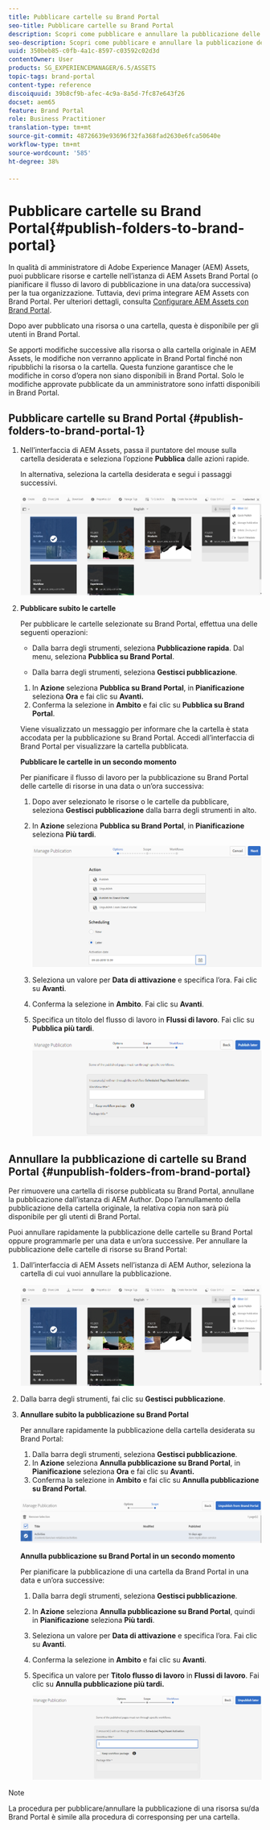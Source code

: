 ```yaml
---
title: Pubblicare cartelle su Brand Portal
seo-title: Pubblicare cartelle su Brand Portal
description: Scopri come pubblicare e annullare la pubblicazione delle cartelle su Brand Portal.
seo-description: Scopri come pubblicare e annullare la pubblicazione delle cartelle su Brand Portal.
uuid: 350beb85-c0fb-4a1c-8597-c03592c02d3d
contentOwner: User
products: SG_EXPERIENCEMANAGER/6.5/ASSETS
topic-tags: brand-portal
content-type: reference
discoiquuid: 39b8cf9b-afec-4c9a-8a5d-7fc87e643f26
docset: aem65
feature: Brand Portal
role: Business Practitioner
translation-type: tm+mt
source-git-commit: 48726639e93696f32fa368fad2630e6fca50640e
workflow-type: tm+mt
source-wordcount: '585'
ht-degree: 38%

---
```



# Pubblicare cartelle su Brand Portal{#publish-folders-to-brand-portal}

In qualità di amministratore di Adobe Experience Manager (AEM) Assets, puoi pubblicare risorse e cartelle nell’istanza di AEM Assets Brand Portal (o pianificare il flusso di lavoro di pubblicazione in una data/ora successiva) per la tua organizzazione. Tuttavia, devi prima integrare AEM Assets con Brand Portal. Per ulteriori dettagli, consulta [Configurare AEM Assets con Brand Portal](/help/assets/configure-aem-assets-with-brand-portal.md).

Dopo aver pubblicato una risorsa o una cartella, questa è disponibile per gli utenti in Brand Portal.

Se apporti modifiche successive alla risorsa o alla cartella originale in AEM Assets, le modifiche non verranno applicate in Brand Portal finché non ripubblichi la risorsa o la cartella. Questa funzione garantisce che le modifiche in corso d’opera non siano disponibili in Brand Portal. Solo le modifiche approvate pubblicate da un amministratore sono infatti disponibili in Brand Portal.

## Pubblicare cartelle su Brand Portal {#publish-folders-to-brand-portal-1}

1. Nell’interfaccia di AEM Assets, passa il puntatore del mouse sulla cartella desiderata e seleziona l’opzione **Pubblica** dalle azioni rapide.

   In alternativa, seleziona la cartella desiderata e segui i passaggi successivi.

   ![publish2bp](assets/publish2bp.png)

1. **Pubblicare subito le cartelle**

   Per pubblicare le cartelle selezionate su Brand Portal, effettua una delle seguenti operazioni:

   * Dalla barra degli strumenti, seleziona **Pubblicazione rapida**. Dal menu, seleziona **Pubblica su Brand Portal**.

   * Dalla barra degli strumenti, seleziona **Gestisci pubblicazione**.
   1. In **Azione** seleziona **Pubblica su Brand Portal**, in **Pianificazione** seleziona **Ora** e fai clic su **Avanti.**
   1. Conferma la selezione in **Ambito** e fai clic su **Pubblica su Brand Portal**.

   Viene visualizzato un messaggio per informare che la cartella è stata accodata per la pubblicazione su Brand Portal. Accedi all’interfaccia di Brand Portal per visualizzare la cartella pubblicata.

   **Pubblicare le cartelle in un secondo momento**

   Per pianificare il flusso di lavoro per la pubblicazione su Brand Portal delle cartelle di risorse in una data o un’ora successiva:

   1. Dopo aver selezionato le risorse o le cartelle da pubblicare, seleziona **Gestisci pubblicazione** dalla barra degli strumenti in alto.
   1. In **Azione** seleziona **Pubblica su Brand Portal**, in **Pianificazione** seleziona **Più tardi**.

      ![publishlaterbp](assets/publishlaterbp.png)

   1. Seleziona un valore per **Data di attivazione** e specifica l’ora. Fai clic su **Avanti**.
   1. Conferma la selezione in **Ambito**. Fai clic su **Avanti**.
   1. Specifica un titolo del flusso di lavoro in **Flussi di lavoro**. Fai clic su **Pubblica più tardi**.

      ![manageschedulepub](assets/manageschedulepub.png)



## Annullare la pubblicazione di cartelle su Brand Portal {#unpublish-folders-from-brand-portal}

Per rimuovere una cartella di risorse pubblicata su Brand Portal, annullane la pubblicazione dall’istanza di AEM Author. Dopo l’annullamento della pubblicazione della cartella originale, la relativa copia non sarà più disponibile per gli utenti di Brand Portal.

Puoi annullare rapidamente la pubblicazione delle cartelle su Brand Portal oppure programmarle per una data e un’ora successive. Per annullare la pubblicazione delle cartelle di risorse su Brand Portal:

1. Dall’interfaccia di AEM Assets nell’istanza di AEM Author, seleziona la cartella di cui vuoi annullare la pubblicazione.

   ![publish2bp-1](assets/publish2bp.png)

1. Dalla barra degli strumenti, fai clic su **Gestisci pubblicazione**.

1. **Annullare subito la pubblicazione su Brand Portal**

   Per annullare rapidamente la pubblicazione della cartella desiderata su Brand Portal:

   1. Dalla barra degli strumenti, seleziona **Gestisci pubblicazione**.
   1. In **Azione** seleziona **Annulla pubblicazione su Brand Portal**, in **Pianificazione** seleziona **Ora** e fai clic su **Avanti.**
   1. Conferma la selezione in **Ambito** e fai clic su **Annulla pubblicazione su Brand Portal**.

   ![confirm-unpublish](assets/confirm-unpublish.png)

   **Annulla pubblicazione su Brand Portal in un secondo momento**

   Per pianificare la pubblicazione di una cartella da Brand Portal in una data e un’ora successive:

   1. Dalla barra degli strumenti, seleziona **Gestisci pubblicazione**.
   1. In **Azione** seleziona **Annulla pubblicazione su Brand Portal**, quindi in **Pianificazione** seleziona **Più tardi**.
   1. Seleziona un valore per **Data di attivazione** e specifica l’ora. Fai clic su **Avanti**.
   1. Conferma la selezione in **Ambito** e fai clic su **Avanti**.
   1. Specifica un valore per **Titolo flusso di lavoro** in **Flussi di lavoro**. Fai clic su **Annulla pubblicazione più tardi.**

      ![unpublishworkflows](assets/unpublishworkflows.png)


>[!NOTE]
>
>La procedura per pubblicare/annullare la pubblicazione di una risorsa su/da Brand Portal è simile alla procedura di corresponsing per una cartella.

